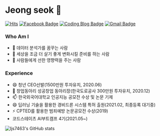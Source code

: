 # Jeong seok 👋
[![Hits](https://hits.seeyoufarm.com/api/count/incr/badge.svg?url=https%3A%2F%2Fgithub.com%2Fljs7463&count_bg=%23DD727D&title_bg=%23CD3939&icon=&icon_color=%23CF9494&title=visit&edge_flat=false)](https://hits.seeyoufarm.com) [![Facebook Badge](https://img.shields.io/badge/-Facebook-1877f2?logo=facebook&logoColor=white&link={https://www.facebook.com/profile.php?id=100003668046363})]({https://www.facebook.com/profile.php?id=100003668046363})  [![Coding Blog Badge](http://img.shields.io/badge/-StudyBlog-green?style=round-square&logo=naver&link=https://blog.naver.com/ljs7463)](https://blog.naver.com/ljs7463) [![Gmail Badge](https://img.shields.io/badge/Gmail-D14836?style=flat&logo=Gmail&logoColor=white)](mailto:nevergiveup7463@gmail.com)

### Who Am I
- 🔭 데이터 분석가를 꿈꾸는 사람
- 🌱 세상을 조금 더 살기 좋게 변화시킬 준비를 하는 사람
- 👯 사람들에게 선한 영향력을 주는 사람

### Experience
- 😄 청년 CEO선발(1500만원 투자유치, 2020.06)
- 💬 창업동아리 성공창업 동아리장(한국도로공사 300만원 투자유치, 2020.12)
- 📫 한국외국어대학교 인공지능 공모전 수상 및 논문 기제
- 😄 딥러닝 기술을 활용한 경비드론 시스템 특허 출원(2021.02, 최종등록 대기중) 
- ⚡ CPTED를 활용한 범죄예방 논문공모전 수상(2019)
- 코드스테이츠 AI부트캠프 4기(2021.05~)









![ljs7463's GitHub stats](https://github-readme-stats.vercel.app/api?username=ljs7463&show_icons=true&theme=radical)

